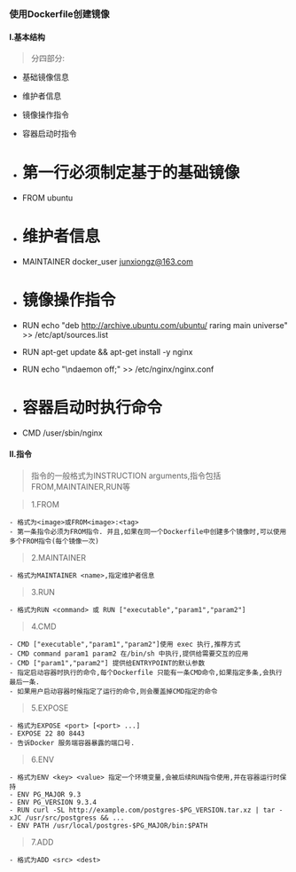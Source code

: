### 使用Dockerfile创建镜像

#### I.基本结构

  > 分四部分:

  - 基础镜像信息
  - 维护者信息
  - 镜像操作指令
  - 容器启动时指令

  - # 第一行必须制定基于的基础镜像
  - FROM ubuntu

  - # 维护者信息
  - MAINTAINER docker_user junxiongz@163.com

  - # 镜像操作指令
  - RUN echo "deb http://archive.ubuntu.com/ubuntu/ raring main universe" >> /etc/apt/sources.list
  - RUN apt-get update && apt-get install -y nginx
  - RUN echo "\ndaemon off;" >> /etc/nginx/nginx.conf

  - # 容器启动时执行命令
  - CMD /user/sbin/nginx

#### II.指令

  > 指令的一般格式为INSTRUCTION arguments,指令包括FROM,MAINTAINER,RUN等

  > 1.FROM

    - 格式为<image>或FROM<image>:<tag>
    - 第一条指令必须为FROM指令. 并且,如果在同一个Dockerfile中创建多个镜像时,可以使用多个FROM指令(每个镜像一次)

  > 2.MAINTAINER

    - 格式为MAINTAINER <name>,指定维护者信息

  > 3.RUN

    - 格式为RUN <command> 或 RUN ["executable","param1","param2"]

  > 4.CMD

    - CMD ["executable","param1","param2"]使用 exec 执行,推荐方式
    - CMD command param1 param2 在/bin/sh 中执行,提供给需要交互的应用
    - CMD ["param1","param2"] 提供给ENTRYPOINT的默认参数
    - 指定启动容器时执行的命令,每个Dockerfile 只能有一条CMD命令,如果指定多条,会执行最后一条.
    - 如果用户启动容器时候指定了运行的命令,则会覆盖掉CMD指定的命令

  > 5.EXPOSE

    - 格式为EXPOSE <port> [<port> ...]
    - EXPOSE 22 80 8443
    - 告诉Docker 服务端容器暴露的端口号.

  > 6.ENV

    - 格式为ENV <key> <value> 指定一个环境变量,会被后续RUN指令使用,并在容器运行时保持
    - ENV PG_MAJOR 9.3
    - ENV PG_VERSION 9.3.4
    - RUN curl -SL http://example.com/postgres-$PG_VERSION.tar.xz | tar -xJC /usr/src/postgress && ...
    - ENV PATH /usr/local/postgres-$PG_MAJOR/bin:$PATH

  > 7.ADD

    - 格式为ADD <src> <dest>
